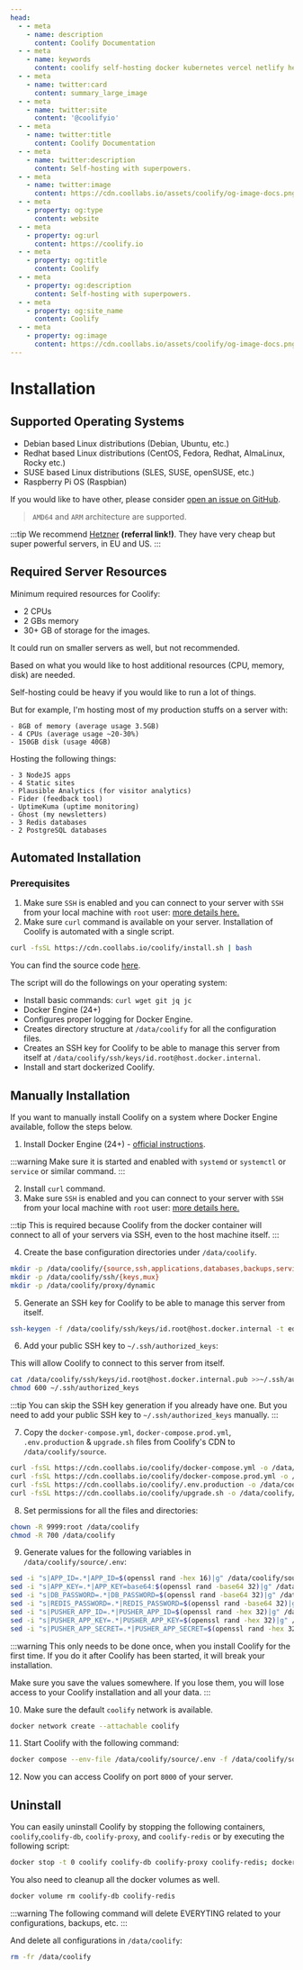 ```yaml
---
head:
  - - meta
    - name: description
      content: Coolify Documentation
  - - meta
    - name: keywords
      content: coolify self-hosting docker kubernetes vercel netlify heroku render digitalocean aws gcp azure
  - - meta
    - name: twitter:card
      content: summary_large_image
  - - meta
    - name: twitter:site
      content: '@coolifyio'
  - - meta
    - name: twitter:title
      content: Coolify Documentation
  - - meta
    - name: twitter:description
      content: Self-hosting with superpowers.
  - - meta
    - name: twitter:image
      content: https://cdn.coollabs.io/assets/coolify/og-image-docs.png
  - - meta
    - property: og:type
      content: website
  - - meta
    - property: og:url
      content: https://coolify.io
  - - meta
    - property: og:title
      content: Coolify
  - - meta
    - property: og:description
      content: Self-hosting with superpowers.
  - - meta
    - property: og:site_name
      content: Coolify
  - - meta
    - property: og:image
      content: https://cdn.coollabs.io/assets/coolify/og-image-docs.png
---
```

# Installation
## Supported Operating Systems

- Debian based Linux distributions (Debian, Ubuntu, etc.)
- Redhat based Linux distributions (CentOS, Fedora, Redhat, AlmaLinux, Rocky etc.)
- SUSE based Linux distributions (SLES, SUSE, openSUSE, etc.)
- Raspberry Pi OS (Raspbian)

If you would like to have other, please consider [open an issue on GitHub](https://github.com/coollabsio/coolify/issues/new).

> `AMD64` and `ARM` architecture are supported.

:::tip
We recommend [Hetzner](https://hetzner.cloud/?ref=VBVO47VycYLt) **(referral link!)**. They have very cheap but super powerful servers, in EU and US.
:::

## Required Server Resources

Minimum required resources for Coolify:

- 2 CPUs
- 2 GBs memory
- 30+ GB of storage for the images.

It could run on smaller servers as well, but not recommended.

Based on what you would like to host additional resources (CPU, memory, disk) are needed.

Self-hosting could be heavy if you would like to run a lot of things.

But for example, I'm hosting most of my production stuffs on a server with:
```
- 8GB of memory (average usage 3.5GB)
- 4 CPUs (average usage ~20-30%)
- 150GB disk (usage 40GB)
```
Hosting the following things:
```
- 3 NodeJS apps
- 4 Static sites
- Plausible Analytics (for visitor analytics)
- Fider (feedback tool)
- UptimeKuma (uptime monitoring)
- Ghost (my newsletters)
- 3 Redis databases
- 2 PostgreSQL databases
```

## Automated Installation
### Prerequisites
1. Make sure `SSH` is enabled and you can connect to your server with `SSH` from your local machine with `root` user: [more details here.](/configuration#openssh-server)
2. Make sure `curl` command is available on your server.
Installation of Coolify is automated with a single script.

```bash
curl -fsSL https://cdn.coollabs.io/coolify/install.sh | bash
```

You can find the source code [here](https://github.com/coollabsio/coolify/blob/main/scripts/install.sh).

The script will do the followings on your operating system:
- Install basic commands: `curl wget git jq jc`
- Docker Engine (24+)
- Configures proper logging for Docker Engine.
- Creates directory structure at `/data/coolify` for all the configuration files.
- Creates an SSH key for Coolify to be able to manage this server from itself at `/data/coolify/ssh/keys/id.root@host.docker.internal`.
- Install and start dockerized Coolify.

## Manually Installation
If you want to manually install Coolify on a system where Docker Engine available, follow the steps below.

1. Install Docker Engine (24+) - [official instructions](https://docs.docker.com/engine/install/#server).
   
:::warning
Make sure it is started and enabled with `systemd` or `systemctl` or `service` or similar command.
:::

2. Install `curl` command.
3. Make sure `SSH` is enabled and you can connect to your server with `SSH` from your local machine with `root` user: [more details here.](/configuration#openssh-server)

:::tip
This is required because Coolify from the docker container will connect to all of your servers via SSH, even to the host machine itself.
:::

4. Create the base configuration directories under `/data/coolify`.
```bash
mkdir -p /data/coolify/{source,ssh,applications,databases,backups,services,proxy}
mkdir -p /data/coolify/ssh/{keys,mux}
mkdir -p /data/coolify/proxy/dynamic

```
5. Generate an SSH key for Coolify to be able to manage this server from itself.
```bash
ssh-keygen -f /data/coolify/ssh/keys/id.root@host.docker.internal -t ed25519 -N '' -C root@coolify
```
6. Add your public SSH key to `~/.ssh/authorized_keys`:

This will allow Coolify to connect to this server from itself.

```bash
cat /data/coolify/ssh/keys/id.root@host.docker.internal.pub >>~/.ssh/authorized_keys
chmod 600 ~/.ssh/authorized_keys
```

:::tip
You can skip the SSH key generation if you already have one. But you need to add your public SSH key to `~/.ssh/authorized_keys` manually.
:::

7. Copy the `docker-compose.yml`, `docker-compose.prod.yml`, `.env.production` & `upgrade.sh` files from Coolify's CDN to `/data/coolify/source`.
```bash
curl -fsSL https://cdn.coollabs.io/coolify/docker-compose.yml -o /data/coolify/source/docker-compose.yml
curl -fsSL https://cdn.coollabs.io/coolify/docker-compose.prod.yml -o /data/coolify/source/docker-compose.prod.yml
curl -fsSL https://cdn.coollabs.io/coolify/.env.production -o /data/coolify/source/.env
curl -fsSL https://cdn.coollabs.io/coolify/upgrade.sh -o /data/coolify/source/upgrade.sh
```

8. Set permissions for all the files and directories:
   
```bash
chown -R 9999:root /data/coolify
chmod -R 700 /data/coolify
```

9. Generate values for the following variables in `/data/coolify/source/.env`:
```bash
sed -i "s|APP_ID=.*|APP_ID=$(openssl rand -hex 16)|g" /data/coolify/source/.env
sed -i "s|APP_KEY=.*|APP_KEY=base64:$(openssl rand -base64 32)|g" /data/coolify/source/.env
sed -i "s|DB_PASSWORD=.*|DB_PASSWORD=$(openssl rand -base64 32)|g" /data/coolify/source/.env
sed -i "s|REDIS_PASSWORD=.*|REDIS_PASSWORD=$(openssl rand -base64 32)|g" /data/coolify/source/.env
sed -i "s|PUSHER_APP_ID=.*|PUSHER_APP_ID=$(openssl rand -hex 32)|g" /data/coolify/source/.env
sed -i "s|PUSHER_APP_KEY=.*|PUSHER_APP_KEY=$(openssl rand -hex 32)|g" /data/coolify/source/.env
sed -i "s|PUSHER_APP_SECRET=.*|PUSHER_APP_SECRET=$(openssl rand -hex 32)|g" /data/coolify/source/.env
```

:::warning
This only needs to be done once, when you install Coolify for the first time. If you do it after Coolify has been started, it will break your installation.

Make sure you save the values somewhere. If you lose them, you will lose access to your Coolify installation and all your data.
:::

10. Make sure the default `coolify` network is available.
```bash
docker network create --attachable coolify
```

11. Start Coolify with the following command:
```bash
docker compose --env-file /data/coolify/source/.env -f /data/coolify/source/docker-compose.yml -f /data/coolify/source/docker-compose.prod.yml up -d --pull always --remove-orphans --force-recreate
```

12. Now you can access Coolify on port `8000` of your server.

## Uninstall

You can easily uninstall Coolify by stopping the following containers,
`coolify`,`coolify-db`, `coolify-proxy`, and `coolify-redis` or by executing the following script:

```bash
docker stop -t 0 coolify coolify-db coolify-proxy coolify-redis; docker rm coolify coolify-db coolify-proxy coolify-redis
```

You also need to cleanup all the docker volumes as well.

```bash
docker volume rm coolify-db coolify-redis
```

:::warning
The following command will delete EVERYTING related to your configurations, backups, etc.
:::

And delete all configurations in `/data/coolify`:

```bash
rm -fr /data/coolify
```